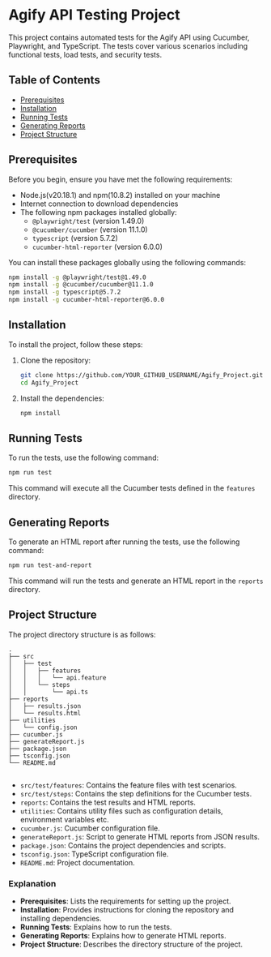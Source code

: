 # Agify API Testing Project

This project contains automated tests for the Agify API using Cucumber, Playwright, and TypeScript. The tests cover various scenarios including functional tests, load tests, and security tests.

## Table of Contents

- [Prerequisites](#prerequisites)
- [Installation](#installation)
- [Running Tests](#running-tests)
- [Generating Reports](#generating-reports)
- [Project Structure](#project-structure)


## Prerequisites

Before you begin, ensure you have met the following requirements:

- Node.js(v20.18.1) and npm(10.8.2) installed on your machine
- Internet connection to download dependencies
- The following npm packages installed globally:
  - `@playwright/test` (version 1.49.0)
  - `@cucumber/cucumber` (version 11.1.0)
  - `typescript` (version 5.7.2)
  - `cucumber-html-reporter` (version 6.0.0)


You can install these packages globally using the following commands:

```sh
npm install -g @playwright/test@1.49.0
npm install -g @cucumber/cucumber@11.1.0
npm install -g typescript@5.7.2
npm install -g cucumber-html-reporter@6.0.0
```

## Installation

To install the project, follow these steps:

1. Clone the repository:

   ```sh
   git clone https://github.com/YOUR_GITHUB_USERNAME/Agify_Project.git
   cd Agify_Project
   ```

2. Install the dependencies:

   ```sh
   npm install
   ```

## Running Tests

To run the tests, use the following command:

```sh
npm run test
```

This command will execute all the Cucumber tests defined in the `features` directory.

## Generating Reports

To generate an HTML report after running the tests, use the following command:

```sh
npm run test-and-report
```

This command will run the tests and generate an HTML report in the `reports` directory.

## Project Structure

The project directory structure is as follows:

```
.
├── src
│   ├── test
│   │   ├── features
│   │   │   └── api.feature
│   │   └── steps
│   │       └── api.ts
├── reports
│   ├── results.json
│   └── results.html
├── utilities
│   └── config.json
├── cucumber.js
├── generateReport.js
├── package.json
├── tsconfig.json
└── README.md


```

- `src/test/features`: Contains the feature files with test scenarios.
- `src/test/steps`: Contains the step definitions for the Cucumber tests.
- `reports`: Contains the test results and HTML reports.
- `utilities`: Contains utility files such as configuration details, environment variables etc.
- `cucumber.js`: Cucumber configuration file.
- `generateReport.js`: Script to generate HTML reports from JSON results.
- `package.json`: Contains the project dependencies and scripts.
- `tsconfig.json`: TypeScript configuration file.
- `README.md`: Project documentation.


### Explanation

- **Prerequisites**: Lists the requirements for setting up the project.
- **Installation**: Provides instructions for cloning the repository and installing dependencies.
- **Running Tests**: Explains how to run the tests.
- **Generating Reports**: Explains how to generate HTML reports.
- **Project Structure**: Describes the directory structure of the project.
